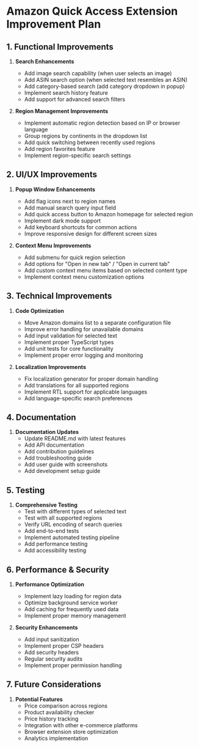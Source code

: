 # Amazon Quick Access Extension Improvement Plan

## 1. Functional Improvements

1. **Search Enhancements**
   - Add image search capability (when user selects an image)
   - Add ASIN search option (when selected text resembles an ASIN)
   - Add category-based search (add category dropdown in popup)
   - Implement search history feature
   - Add support for advanced search filters

2. **Region Management Improvements**
   - Implement automatic region detection based on IP or browser language
   - Group regions by continents in the dropdown list
   - Add quick switching between recently used regions
   - Add region favorites feature
   - Implement region-specific search settings

## 2. UI/UX Improvements

1. **Popup Window Enhancements**
   - Add flag icons next to region names
   - Add manual search query input field
   - Add quick access button to Amazon homepage for selected region
   - Implement dark mode support
   - Add keyboard shortcuts for common actions
   - Improve responsive design for different screen sizes

2. **Context Menu Improvements**
   - Add submenu for quick region selection
   - Add options for "Open in new tab" / "Open in current tab"
   - Add custom context menu items based on selected content type
   - Implement context menu customization options

## 3. Technical Improvements

1. **Code Optimization**
   - Move Amazon domains list to a separate configuration file
   - Improve error handling for unavailable domains
   - Add input validation for selected text
   - Implement proper TypeScript types
   - Add unit tests for core functionality
   - Implement proper error logging and monitoring

2. **Localization Improvements**
   - Fix localization generator for proper domain handling
   - Add translations for all supported regions
   - Implement RTL support for applicable languages
   - Add language-specific search preferences

## 4. Documentation

1. **Documentation Updates**
   - Update README.md with latest features
   - Add API documentation
   - Add contribution guidelines
   - Add troubleshooting guide
   - Add user guide with screenshots
   - Add development setup guide

## 5. Testing

1. **Comprehensive Testing**
   - Test with different types of selected text
   - Test with all supported regions
   - Verify URL encoding of search queries
   - Add end-to-end tests
   - Implement automated testing pipeline
   - Add performance testing
   - Add accessibility testing

## 6. Performance & Security

1. **Performance Optimization**
   - Implement lazy loading for region data
   - Optimize background service worker
   - Add caching for frequently used data
   - Implement proper memory management

2. **Security Enhancements**
   - Add input sanitization
   - Implement proper CSP headers
   - Add security headers
   - Regular security audits
   - Implement proper permission handling

## 7. Future Considerations

1. **Potential Features**
   - Price comparison across regions
   - Product availability checker
   - Price history tracking
   - Integration with other e-commerce platforms
   - Browser extension store optimization
   - Analytics implementation 